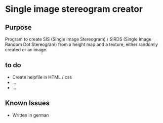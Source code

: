 # Single image stereogram creator

## Purpose
Program to create SIS (Single Image Stereogram) / SIRDS (Single Image Random Dot Stereogram) from a height map and a texture, either randomly created or an image.  

## to do
+ Create helpfile in HTML / css  
+ ...  
+ ...  

## Known Issues
+ Written in german  
